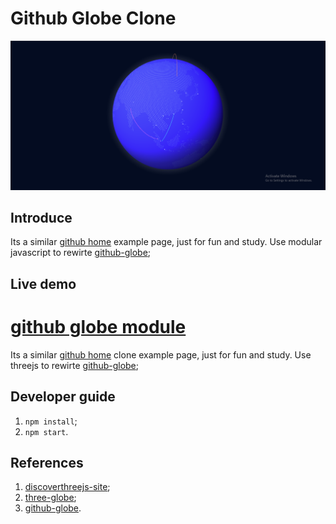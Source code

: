 # Github Globe Clone

![Globe](/static/globe.png)

## Introduce

Its a similar [github home](https://github.com/home) example page, just for fun and study. Use modular javascript to rewirte [github-globe](https://github.com/nandhakumarRNK/github-globe-clone);

## Live demo

[github globe module](https://nandhakumarRNK.github.io/github-globe-clone/)
=======
Its a similar [github home](https://github.com/home) clone example page, just for fun and study. Use threejs to rewirte [github-globe](https://github.com/nandhakumarRNK/github-globe-clone);

## Developer guide

1. `npm install`;
2. `npm start`.

## References

1. [discoverthreejs-site](https://github.com/looeee/discoverthreejs-site);
2. [three-globe](https://github.com/vasturiano/three-globe);
3. [github-globe](https://github.com/nandhakumarRNK/github-globe-clone).
